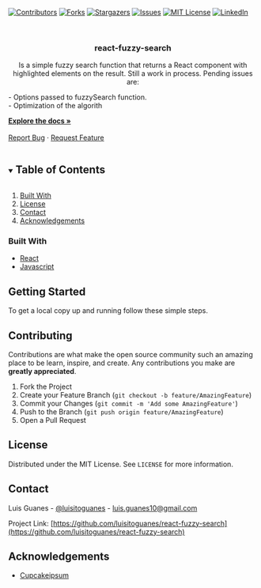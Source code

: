 [![Contributors][contributors-shield]][contributors-url]
[![Forks][forks-shield]][forks-url]
[![Stargazers][stars-shield]][stars-url]
[![Issues][issues-shield]][issues-url]
[![MIT License][license-shield]][license-url]
[![LinkedIn][linkedin-shield]][linkedin-url]



<!-- PROJECT LOGO -->
<br />
<p align="center">
  <h3 align="center">react-fuzzy-search</h3>

  <p align="center">
    Is a simple fuzzy search function that returns a React component with highlighted elements on the result.
    Still a work in process. Pending issues are:</p>
    - Options passed to fuzzySearch function.<br>
    - Optimization of the algorith
    <br />
    <p>
    <a href="https://github.com/luisitoguanes/react-fuzzy-search"><strong>Explore the docs »</strong></a>
    <br />
    <br />
    <a href="https://github.com/luisitoguanes/react-fuzzy-search/issues">Report Bug</a>
    ·
    <a href="https://github.com/luisitoguanes/react-fuzzy-search/issues">Request Feature</a>
  </p>
</p>



<!-- TABLE OF CONTENTS -->
<details open="open">
  <summary><h2 style="display: inline-block">Table of Contents</h2></summary>
  <ol>
    <li>
      <a href="#built-with">Built With</a>
    </li>
    <!-- <li>
      <a href="#getting-started">Getting Started</a>
      <ul>
        <li><a href="#prerequisites">Prerequisites</a></li>
        <li><a href="#installation">Installation</a></li>
      </ul>
    </li> -->
    <!-- <li><a href="#usage">Usage</a></li>
    <li><a href="#roadmap">Roadmap</a></li> -->
    <!-- <li><a href="#contributing">Contributing</a></li> -->
    <li><a href="#license">License</a></li>
    <li><a href="#contact">Contact</a></li>
    <li><a href="#acknowledgements">Acknowledgements</a></li>
  </ol>
</details>



<!-- ABOUT THE PROJECT -->

### Built With

* [React](https://reactjs.org/)
* [Javascript]()

<!-- GETTING STARTED -->
## Getting Started

To get a local copy up and running follow these simple steps.

<!-- ### Prerequisites

This is an example of how to list things you need to use the software and how to install them.
* npm
  ```sh
  npm install npm@latest -g
  ``` -->

<!-- ### Installation

1. Clone the repo
   ```sh
   git clone https://github.com/luisitoguanes/react-fuzzy-search.git
   ```
2. Install NPM packages
   ```sh
   npm install
   ``` -->



<!-- USAGE EXAMPLES -->
<!-- ## Usage

Use this space to show useful examples of how a project can be used. Additional screenshots, code examples and demos work well in this space. You may also link to more resources.

_For more examples, please refer to the [Documentation](https://example.com)_ -->


<!-- CONTRIBUTING -->
## Contributing

Contributions are what make the open source community such an amazing place to be learn, inspire, and create. Any contributions you make are **greatly appreciated**.

1. Fork the Project
2. Create your Feature Branch (`git checkout -b feature/AmazingFeature`)
3. Commit your Changes (`git commit -m 'Add some AmazingFeature'`)
4. Push to the Branch (`git push origin feature/AmazingFeature`)
5. Open a Pull Request



<!-- LICENSE -->
## License

Distributed under the MIT License. See `LICENSE` for more information.



<!-- CONTACT -->
## Contact

Luis Guanes - [@luisitoguanes](https://twitter.com/luisitoguanes) - luis.guanes10@gmail.com

Project Link: [https://github.com/luisitoguanes/react-fuzzy-search](https://github.com/luisitoguanes/react-fuzzy-search)



<!-- ACKNOWLEDGEMENTS -->
## Acknowledgements

* [Cupcakeipsum](http://www.cupcakeipsum.com/)





<!-- MARKDOWN LINKS & IMAGES -->
<!-- https://www.markdownguide.org/basic-syntax/#reference-style-links -->
[contributors-shield]: https://img.shields.io/github/contributors/luisitoguanes/react-fuzzy-search.svg?style=for-the-badge
[contributors-url]: https://github.com/luisitoguanes/react-fuzzy-search/graphs/contributors
[forks-shield]: https://img.shields.io/github/forks/luisitoguanes/react-fuzzy-search.svg?style=for-the-badge
[forks-url]: https://github.com/luisitoguanes/react-fuzzy-search/network/members
[stars-shield]: https://img.shields.io/github/stars/luisitoguanes/react-fuzzy-search.svg?style=for-the-badge
[stars-url]: https://github.com/luisitoguanes/react-fuzzy-search/stargazers
[issues-shield]: https://img.shields.io/github/issues/luisitoguanes/react-fuzzy-search.svg?style=for-the-badge
[issues-url]: https://github.com/luisitoguanes/react-fuzzy-search/issues
[license-shield]: https://img.shields.io/github/license/luisitoguanes/react-fuzzy-search.svg?style=for-the-badge
[license-url]: https://github.com/luisitoguanes/react-fuzzy-search/blob/master/LICENSE.txt
[linkedin-shield]: https://img.shields.io/badge/-LinkedIn-black.svg?style=for-the-badge&logo=linkedin&colorB=555
[linkedin-url]: https://linkedin.com/in/https://www.linkedin.com/in/luis-guanes-73a11160/